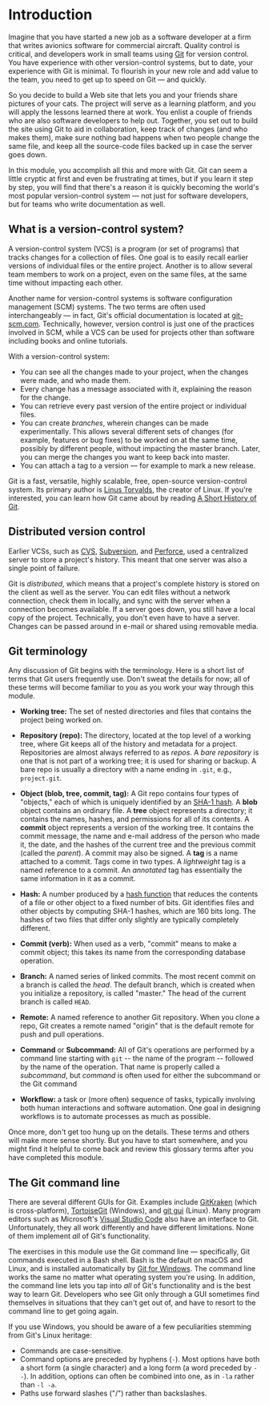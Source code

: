 # Introduction

Imagine that you have started a new job as a software developer at a firm that writes avionics software for commercial aircraft. Quality control is critical, and developers work in small teams using [Git](https://git-scm.com/) for version control. You have experience with other version-control systems, but to date, your experience with Git is minimal. To flourish in your new role and add value to the team, you need to get up to speed on Git — and quickly.

So you decide to build a Web site that lets you and your friends share pictures of your cats. The project will serve as a learning platform, and you will apply the lessons learned there at work. You enlist a couple of friends who are also software developers to help out. Together, you set out to build the site using Git to aid in collaboration, keep track of changes (and who makes them), make sure nothing bad happens when two people change the same file, and keep all the source-code files backed up in case the server goes down.

In this module, you accomplish all this and more with Git. Git can seem a little cryptic at first and even be frustrating at times, but if you learn it step by step, you will find that there's a reason it is quickly becoming the world's most popular version-control system — not just for software developers, but for teams who write documentation as well. 

## What is a version-control system?

A version-control system (VCS) is a program (or set of programs) that tracks changes for a collection of files. One goal is to easily recall earlier versions of individual files or the entire project. Another is to allow several team members to work on a project, even on the same files, at the same time without impacting each other.

Another name for version-control systems is software configuration management (SCM) systems. The two terms are often used interchangeably — in fact, Git's official documentation is located at [git-scm.com](https://git-scm.com/). Technically, however, version control is just one of the practices involved in SCM, while a VCS can be used for projects other than software including books and online tutorials.

With a version-control system:

- You can see all the changes made to your project, when the changes were made, and who made them.
- Every change has a message associated with it, explaining the reason for the change.
- You can retrieve every past version of the entire project or individual files.
- You can create *branches*, wherein changes can be made experimentally. This allows several different sets of changes (for example, features or bug fixes) to be worked on at the same time, possibly by different people, without impacting the master branch. Later, you can merge the changes you want to keep back into master.
- You can attach a tag to a version — for example to mark a new release.

Git is a fast, versatile, highly scalable, free, open-source version-control system. Its primary author is [Linus Torvalds](https://en.wikipedia.org/wiki/Linus_Torvalds), the creator of Linux. If you're interested, you can learn how Git came about by reading [A Short History of Git](https://git-scm.com/book/en/v2/Getting-Started-A-Short-History-of-Git).

## Distributed version control

Earlier VCSs, such as [CVS](http://www.nongnu.org/cvs/), [Subversion](https://subversion.apache.org/), and [Perforce](https://www.perforce.com/), used a centralized server to store a project's history. This meant that one server was also a single point of failure.

Git is _distributed_, which means that a project's complete history is stored on the client as well as the server. You can edit files without a network connection, check them in locally, and sync with the server when a connection becomes available. If a server goes down, you still have a local copy of the project. Technically, you don't even have to have a server. Changes can be passed around in e-mail or shared using removable media.

## Git terminology

Any discussion of Git begins with the terminology. Here is a short list of terms that Git users frequently use. Don't sweat the details for now; all of these terms will become familiar to you as you work your way through this module.

- **Working tree:** The set of nested directories and files that contains the project being worked on.

- **Repository (repo):** The directory, located at the top level of a working tree, where Git keeps all of the history and metadata for a project. Repositories are almost always referred to as *repos*. A *bare repository* is one that is not part of a working tree; it is used for sharing or backup. A bare repo is usually a directory with a name ending in `.git`, e.g., `project.git`.

- **Object (blob, tree, commit, tag):** A Git repo contains four types of "objects," each of which is uniquely identified by an [SHA-1 hash](https://en.wikipedia.org/wiki/SHA-1). A **blob** object contains an ordinary file. A **tree** object represents a directory; it contains the names, hashes, and permissions for all of its contents. A **commit** object represents a version of the working tree. It contains the commit message, the name and e-mail address of the person who made it, the date, and the hashes of the current tree and the previous commit (called the *parent*). A commit may also be signed. A **tag** is a name attached to a commit. Tags come in two types. A _lightweight_ tag is a named reference to a commit. An _annotated_ tag has essentially the same information in it as a commit.

- **Hash:** A number produced by a [hash function](https://en.wikipedia.org/wiki/Hash_function) that reduces the contents of a file or other object to a fixed number of bits. Git identifies files and other objects by computing SHA-1 hashes, which are 160 bits long. The hashes of two files that differ only slightly are typically completely different.

- **Commit (verb):** When used as a verb, "commit" means to make a commit object; this takes its name from the corresponding database operation.

- **Branch:** A named series of linked commits. The most recent commit on a branch is called the *head*. The default branch, which is created when you initialize a repository, is called "master." The head of the current branch is called `HEAD`.

- **Remote:** A named reference to another Git repository. When you clone a repo, Git creates a remote named "origin" that is the default remote for push and pull operations.

- **Command** or **Subcommand:** All of Git's operations are performed by a command line starting with `git` -- the name of the program -- followed by the name of the operation. That name is properly called a _subcommand_, but _command_ is often used for either the subcommand or the Git command

- **Workflow:** a task or (more often) sequence of tasks, typically involving both human interactions and software automation. One goal in designing workflows is to automate processes as much as possible.

Once more, don't get too hung up on the details. These terms and others will make more sense shortly. But you have to start somewhere, and you might find it helpful to come back and review this glossary terms after you have completed this module.

## The Git command line

There are several different GUIs for Git. Examples include [GitKraken](https://www.gitkraken.com/) (which is cross-platform), [TortoiseGit](https://tortoisegit.org/) (Windows), and [git gui](https://mirrors.edge.kernel.org/pub/software/scm/git/docs/git-gui.html) (Linux). Many program editors such as Microsoft's [Visual Studio Code](https://code.visualstudio.com/) also have an interface to Git. Unfortunately, they all work differently and have different limitations. None of them implement _all_ of Git's functionality.

The exercises in this module use the Git command line — specifically, Git commands executed in a Bash shell. Bash is the default on macOS and Linux, and is installed automatically by [Git for Windows](https://gitforwindows.org/). The command line works the same no matter what operating system you're using. In addition, the command line lets you tap into *all* of Git's functionality and is the best way to learn Git. Developers who see Git only through a GUI sometimes find themselves in situations that they can't get out of, and have to resort to the command line to get going again.

If you use Windows, you should be aware of a few peculiarities stemming from Git's Linux heritage:

- Commands are case-sensitive.
- Command options are preceded by hyphens (`-`). Most options have both a short form (a single character) and a long form (a word preceded by `--`). In addition, options can often be combined into one, as in `-la` rather than `-l -a`.
- Paths use forward slashes ("/") rather than backslashes.


